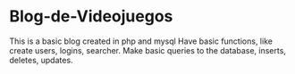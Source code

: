# Blog-de-Videojuegos


This is a basic blog created in php and mysql Have basic functions, like create users, logins, searcher. Make basic queries to the database, inserts, deletes, updates.
